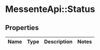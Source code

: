 # MessenteApi::Status

## Properties
Name | Type | Description | Notes
------------ | ------------- | ------------- | -------------


